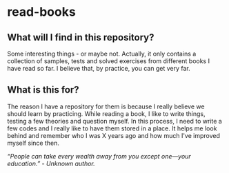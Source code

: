 # read-books

## What will I find in this repository?
Some interesting things - or maybe not. Actually, it only contains a collection of samples, tests and solved exercises from different books I have read so far. I believe that, by practice, you can get very far.

## What is this for?
The reason I have a repository for them is because I really believe we should learn by practicing. While reading a book, I like to write things, testing a few theories and question myself. In this process, I need to write a few codes and I really like to have them stored in a place. It helps me look behind and remember who I was X years ago and how much I've improved myself since then.

_“People can take every wealth away from you except one—your education.”  - Unknown author._
